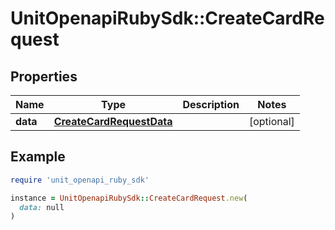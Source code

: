# UnitOpenapiRubySdk::CreateCardRequest

## Properties

| Name | Type | Description | Notes |
| ---- | ---- | ----------- | ----- |
| **data** | [**CreateCardRequestData**](CreateCardRequestData.md) |  | [optional] |

## Example

```ruby
require 'unit_openapi_ruby_sdk'

instance = UnitOpenapiRubySdk::CreateCardRequest.new(
  data: null
)
```

